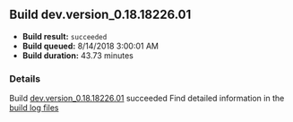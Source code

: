 ## Build dev.version_0.18.18226.01
- **Build result:** `succeeded`
- **Build queued:** 8/14/2018 3:00:01 AM
- **Build duration:** 43.73 minutes
### Details
Build [dev.version_0.18.18226.01](https://winappstudio.visualstudio.com/web/build.aspx?pcguid=a4ef43be-68ce-4195-a619-079b4d9834c2&builduri=vstfs%3a%2f%2f%2fBuild%2fBuild%2f26108) succeeded
Find detailed information in the [build log files](https://uwpctdiags.blob.core.windows.net/buildlogs/dev.version_0.18.18226.01_logs.zip)
